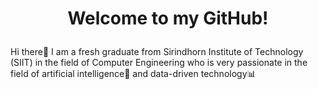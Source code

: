 # <p align=center>Welcome to my GitHub!

Hi there👋 I am a fresh graduate from Sirindhorn Institute of Technology (SIIT) in the field of Computer Engineering who is very passionate in the field of artificial intelligence🤖 and data-driven technology📊


